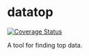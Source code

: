 # datatop

[![Coverage Status](https://coveralls.io/repos/github/felixfwu/datatop/badge.svg?branch=main)](https://coveralls.io/github/felixfwu/datatop?branch=main)

A tool for finding top data.